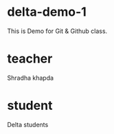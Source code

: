 # delta-demo-1
This is Demo for Git &amp; Github class.

# teacher
Shradha khapda

# student
Delta students
